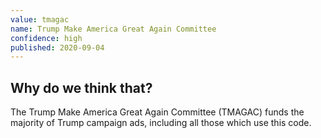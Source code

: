 ```yaml
---
value: tmagac
name: Trump Make America Great Again Committee
confidence: high
published: 2020-09-04
---
```


## Why do we think that?

The Trump Make America Great Again Committee (TMAGAC) funds the majority of Trump campaign ads, including all those which use this code.
